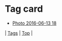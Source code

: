 <!--
title: Tag card
date: 2020-06-28T15:26:58.728Z
tags:
-->
# Tag card

 * [Photo 2016-06-13 18](145869169304.md)

| [Tags](tags.md) | [Top](index.md) |
